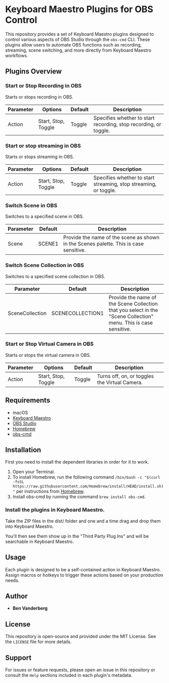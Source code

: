 # Keyboard Maestro Plugins for OBS Control

This repository provides a set of Keyboard Maestro plugins designed to control various aspects of OBS Studio through the `obs-cmd` CLI. These plugins allow users to automate OBS functions such as recording, streaming, scene switching, and more directly from Keyboard Maestro workflows.

## Plugins Overview

### Start or Stop Recording in OBS
Starts or stops recording in OBS.


  | Parameter      | Options                    | Default | Description                          |
  |----------------|----------------------------|---------|--------------------------------------|
  | Action         | Start, Stop, Toggle        | Toggle  | Specifies whether to start recording, stop recording, or toggle.       |

### Start or stop streaming in OBS
Starts or stops streaming in OBS.


  | Parameter      | Options                    | Default | Description                          |
  |----------------|----------------------------|---------|--------------------------------------|
  | Action         | Start, Stop, Toggle        | Toggle  | Specifies whether to start streaming, stop streaming, or toggle.       |

### Switch Scene in OBS
Switches to a specified scene in OBS.

  | Parameter      | Default                    | Description                          |
  |----------------|----------------------------|--------------------------------------|
  | Scene          | SCENE1                     | Provide the name of the scene as shown in the Scenes palette. This is case sensitive.       |

### Switch Scene Collection in OBS
Switches to a specified scene collection in OBS.

  | Parameter         | Default                    | Description                          |
  |-------------------|----------------------------|--------------------------------------|
  | SceneCollection   | SCENECOLLECTION1           | Provide the name of the Scene Collection that you select in the "Scene Collection" menu. This is case sensitive.         |

### Start or Stop Virtual Camera in OBS
Starts or stops the virtual camera in OBS.

  | Parameter      | Options                    | Default | Description                          |
  |----------------|----------------------------|---------|--------------------------------------|
  | Action         | Start, Stop, Toggle        | Toggle  | Turns off, on, or toggles the Virtual Camera.  |

## Requirements

- macOS
- [Keyboard Maestro](https://www.keyboardmaestro.com/main/)
- [OBS Studio](https://obsproject.com/)
- [Homebrew](https://brew.sh/)
- [obs-cmd](https://github.com/grigio/obs-cmd)

## Installation

First you need to install the dependent libraries in order for it to work.
1. Open your Terminal.
2. To install Homebrew, run the following command `/bin/bash -c "$(curl -fsSL https://raw.githubusercontent.com/Homebrew/install/HEAD/install.sh)"` per instructions from [Homebrew](https://brew.sh/).
3. Install obs-cmd by running the command `brew install obs-cmd`.

### Install the plugins in Keyboard Maestro.

Take the ZIP files in the dist/ folder and one and a time drag and drop them into Keyboard Maestro.

You'll then see them show up in the "Third Party Plug Ins" and will be searchable in Keyboard Maestro.

## Usage

Each plugin is designed to be a self-contained action in Keyboard Maestro. Assign macros or hotkeys to trigger these actions based on your production needs.



## Author

- **Ben Vanderberg**

## License

This repository is open-source and provided under the MIT License. See the `LICENSE` file for more details.

## Support

For issues or feature requests, please open an issue in this repository or consult the `Help` sections included in each plugin's metadata.

